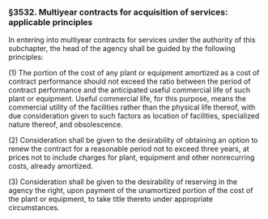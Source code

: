 ### §3532. Multiyear contracts for acquisition of services: applicable principles ###

In entering into multiyear contracts for services under the authority of this subchapter, the head of the agency shall be guided by the following principles:

(1) The portion of the cost of any plant or equipment amortized as a cost of contract performance should not exceed the ratio between the period of contract performance and the anticipated useful commercial life of such plant or equipment. Useful commercial life, for this purpose, means the commercial utility of the facilities rather than the physical life thereof, with due consideration given to such factors as location of facilities, specialized nature thereof, and obsolescence.

(2) Consideration shall be given to the desirability of obtaining an option to renew the contract for a reasonable period not to exceed three years, at prices not to include charges for plant, equipment and other nonrecurring costs, already amortized.

(3) Consideration shall be given to the desirability of reserving in the agency the right, upon payment of the unamortized portion of the cost of the plant or equipment, to take title thereto under appropriate circumstances.